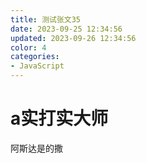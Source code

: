 ```yaml
---
title: 测试张文35
date: 2023-09-25 12:34:56
updated: 2023-09-26 12:34:56
color: 4
categories: 
- JavaScript
---
```


# a实打实大师

阿斯达是的撒
